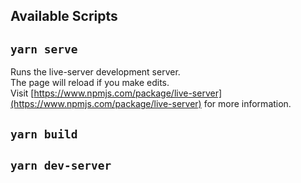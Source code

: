 ## Available Scripts

## `yarn serve`

Runs the live-server development server.<br>
The page will reload if you make edits.<br>
Visit [https://www.npmjs.com/package/live-server](https://www.npmjs.com/package/live-server) for more information.

## `yarn build`


## `yarn dev-server`
